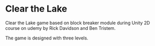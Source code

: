 # Clear the Lake
Clear the Lake game based on block breaker module during Unity 2D course on udemy by Rick Davidson and Ben Tristem.

The game is designed with three levels.
